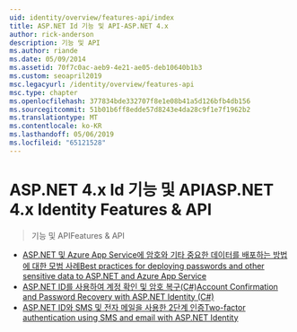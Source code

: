 ```yaml
---
uid: identity/overview/features-api/index
title: ASP.NET Id 기능 및 API-ASP.NET 4.x
author: rick-anderson
description: 기능 및 API
ms.author: riande
ms.date: 05/09/2014
ms.assetid: 70f7c0ac-aeb9-4e21-ae05-deb10640b1b3
ms.custom: seoapril2019
msc.legacyurl: /identity/overview/features-api
msc.type: chapter
ms.openlocfilehash: 377834bde332707f8e1e08b41a5d126bfb4db156
ms.sourcegitcommit: 51b01b6ff8edde57d8243e4da28c9f1e7f1962b2
ms.translationtype: MT
ms.contentlocale: ko-KR
ms.lasthandoff: 05/06/2019
ms.locfileid: "65121528"
---
```

# <a name="aspnet-4x-identity-features--api"></a><span data-ttu-id="8d280-103">ASP.NET 4.x Id 기능 및 API</span><span class="sxs-lookup"><span data-stu-id="8d280-103">ASP.NET 4.x Identity Features & API</span></span>

> <span data-ttu-id="8d280-104">기능 및 API</span><span class="sxs-lookup"><span data-stu-id="8d280-104">Features & API</span></span>

- [<span data-ttu-id="8d280-105">ASP.NET 및 Azure App Service에 암호와 기타 중요한 데이터를 배포하는 방법에 대한 모범 사례</span><span class="sxs-lookup"><span data-stu-id="8d280-105">Best practices for deploying passwords and other sensitive data to ASP.NET and Azure App Service</span></span>](best-practices-for-deploying-passwords-and-other-sensitive-data-to-aspnet-and-azure.md)
- [<span data-ttu-id="8d280-106">ASP.NET ID를 사용하여 계정 확인 및 암호 복구(C#)</span><span class="sxs-lookup"><span data-stu-id="8d280-106">Account Confirmation and Password Recovery with ASP.NET Identity (C#)</span></span>](account-confirmation-and-password-recovery-with-aspnet-identity.md)
- [<span data-ttu-id="8d280-107">ASP.NET ID와 SMS 및 전자 메일을 사용한 2단계 인증</span><span class="sxs-lookup"><span data-stu-id="8d280-107">Two-factor authentication using SMS and email with ASP.NET Identity</span></span>](two-factor-authentication-using-sms-and-email-with-aspnet-identity.md)
